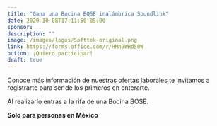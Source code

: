 ```yaml
---
title: "Gana una Bocina BOSE inalámbrica Soundlink"
date: 2020-10-08T17:11:50-05:00
sponsor: 
description: ""
image: /images/logos/Softtek-original.png
link: https://forms.office.com/r/HMn9WHd50W
button: ¡Quiero participar!
draft: true
---
```


Conoce más información de nuestras ofertas laborales te invitamos a registrarte para ser de los primeros en enterarte.

Al realizarlo entras a la rifa de una Bocina BOSE.

**Solo para personas en México**
